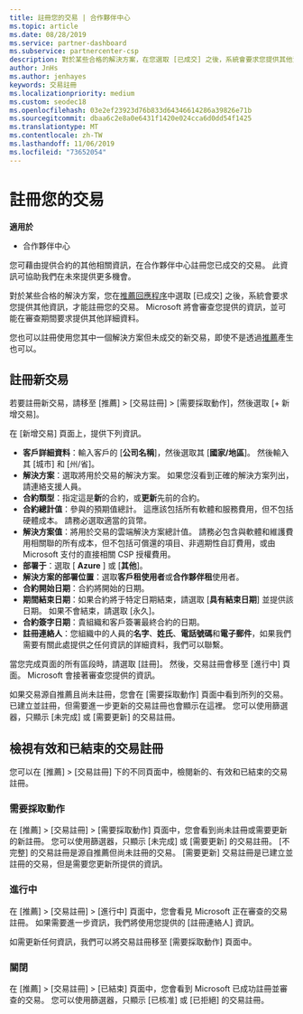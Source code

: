 ```yaml
---
title: 註冊您的交易 | 合作夥伴中心
ms.topic: article
ms.date: 08/28/2019
ms.service: partner-dashboard
ms.subservice: partnercenter-csp
description: 對於某些合格的解決方案，在您選取 [已成交] 之後，系統會要求您提供其他資訊，才能註冊您的交易。 Microsoft 將會審查您提供的資訊，並可能在審查期間要求提供其他詳細資料。
author: JnHs
ms.author: jenhayes
keywords: 交易註冊
ms.localizationpriority: medium
ms.custom: seodec18
ms.openlocfilehash: 03e2ef23923d76b833d64346614286a39826e71b
ms.sourcegitcommit: dbaa6c2e8a0e6431f1420e024cca6d0dd54f1425
ms.translationtype: MT
ms.contentlocale: zh-TW
ms.lasthandoff: 11/06/2019
ms.locfileid: "73652054"
---
```

# <a name="register-your-deals"></a>註冊您的交易

**適用於**

-  合作夥伴中心

您可藉由提供合約的其他相關資訊，在合作夥伴中心註冊您已成交的交易。 此資訊可協助我們在未來提供更多機會。

對於某些合格的解決方案，您在[推薦回應程序](responding-to-referrals.md)中選取 [已成交] 之後，系統會要求您提供其他資訊，才能註冊您的交易。 Microsoft 將會審查您提供的資訊，並可能在審查期間要求提供其他詳細資料。

您也可以註冊使用您其中一個解決方案但未成交的新交易，即使不是透過[推薦](referrals.md)產生也可以。 

## <a name="register-a-new-deal"></a>註冊新交易

若要註冊新交易，請移至 [推薦] > [交易註冊] > [需要採取動作]，然後選取 [+ 新增交易]。

在 [新增交易] 頁面上，提供下列資訊。

- **客戶詳細資料**：輸入客戶的 [**公司名稱**]，然後選取其 [**國家/地區**]。 然後輸入其 [城市] 和 [州/省]。
- **解決方案**：選取將用於交易的解決方案。 如果您沒看到正確的解決方案列出，請連絡支援人員。
- **合約類型**：指定這是**新**的合約，或**更新**先前的合約。
- **合約總計值**：參與的預期值總計。 這應該包括所有軟體和服務費用，但不包括硬體成本。 請務必選取適當的貨幣。
- **解決方案值**：將用於交易的雲端解決方案總計值。 請務必包含與軟體和維護費用相關聯的所有成本，但不包括可償還的項目、非週期性自訂費用，或由 Microsoft 支付的直接相關 CSP 授權費用。
- **部署于**：選取 [ **Azure** ] 或 [**其他**]。
- **解決方案的部署位置**：選取**客戶租使用者**或**合作夥伴租**使用者。
- **合約開始日期**：合約將開始的日期。
- **期間結束日期**：如果合約將于特定日期結束，請選取 [**具有結束日期**] 並提供該日期。 如果不會結束，請選取 [永久]。
- **合約簽字日期**：貴組織和客戶簽署最終合約的日期。
- **註冊連絡人**：您組織中的人員的**名字**、**姓氏**、**電話號碼**和**電子郵件**，如果我們需要有關此處提供之任何資訊的詳細資料，我們可以聯繫。

當您完成頁面的所有區段時，請選取 [註冊]。 然後，交易註冊會移至 [進行中] 頁面。 Microsoft 會接著審查您提供的資訊。

如果交易源自推薦且尚未註冊，您會在 [需要採取動作] 頁面中看到所列的交易。 已建立並註冊，但需要進一步更新的交易註冊也會顯示在這裡。 您可以使用篩選器，只顯示 [未完成] 或 [需要更新] 的交易註冊。

## <a name="viewing-active-and-closed-deal-registrations"></a>檢視有效和已結束的交易註冊

您可以在 [推薦] > [交易註冊] 下的不同頁面中，檢閱新的、有效和已結束的交易註冊。

### <a name="action-required"></a>需要採取動作

在 [推薦] > [交易註冊] > [需要採取動作] 頁面中，您會看到尚未註冊或需要更新的新註冊。 您可以使用篩選器，只顯示 [未完成] 或 [需要更新] 的交易註冊。 [不完整] 的交易註冊是源自推薦但尚未註冊的交易。 [需要更新] 交易註冊是已建立並註冊的交易，但是需要您更新所提供的資訊。

### <a name="in-progress"></a>進行中

在 [推薦] > [交易註冊] > [進行中] 頁面中，您會看見 Microsoft 正在審查的交易註冊。 如果需要進一步資訊，我們將使用您提供的 [註冊連絡人] 資訊。

如需更新任何資訊，我們可以將交易註冊移至 [需要採取動作] 頁面中。

### <a name="closed"></a>關閉

在 [推薦] > [交易註冊] > [已結束] 頁面中，您會看到 Microsoft 已成功註冊並審查的交易。 您可以使用篩選器，只顯示 [已核准] 或 [已拒絕] 的交易註冊。
